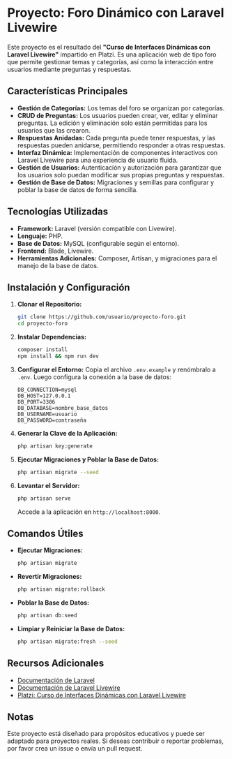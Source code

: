 # Proyecto: Foro Dinámico con Laravel Livewire

Este proyecto es el resultado del **"Curso de Interfaces Dinámicas con Laravel Livewire"** impartido en Platzi. Es una aplicación web de tipo foro que permite gestionar temas y categorías, así como la interacción entre usuarios mediante preguntas y respuestas.

## Características Principales

- **Gestión de Categorías:** Los temas del foro se organizan por categorías.
- **CRUD de Preguntas:** Los usuarios pueden crear, ver, editar y eliminar preguntas. La edición y eliminación solo están permitidas para los usuarios que las crearon.
- **Respuestas Anidadas:** Cada pregunta puede tener respuestas, y las respuestas pueden anidarse, permitiendo responder a otras respuestas.
- **Interfaz Dinámica:** Implementación de componentes interactivos con Laravel Livewire para una experiencia de usuario fluida.
- **Gestión de Usuarios:** Autenticación y autorización para garantizar que los usuarios solo puedan modificar sus propias preguntas y respuestas.
- **Gestión de Base de Datos:** Migraciones y semillas para configurar y poblar la base de datos de forma sencilla.

## Tecnologías Utilizadas

- **Framework:** Laravel (versión compatible con Livewire).
- **Lenguaje:** PHP.
- **Base de Datos:** MySQL (configurable según el entorno).
- **Frontend:** Blade, Livewire.
- **Herramientas Adicionales:** Composer, Artisan, y migraciones para el manejo de la base de datos.

## Instalación y Configuración

1. **Clonar el Repositorio:**
    ```bash
    git clone https://github.com/usuario/proyecto-foro.git
    cd proyecto-foro
    ```

2. **Instalar Dependencias:**
    ```bash
    composer install
    npm install && npm run dev
    ```

3. **Configurar el Entorno:**
    Copia el archivo `.env.example` y renómbralo a `.env`. Luego configura la conexión a la base de datos:
    ```env
    DB_CONNECTION=mysql
    DB_HOST=127.0.0.1
    DB_PORT=3306
    DB_DATABASE=nombre_base_datos
    DB_USERNAME=usuario
    DB_PASSWORD=contraseña
    ```

4. **Generar la Clave de la Aplicación:**
    ```bash
    php artisan key:generate
    ```

5. **Ejecutar Migraciones y Poblar la Base de Datos:**
    ```bash
    php artisan migrate --seed
    ```

6. **Levantar el Servidor:**
    ```bash
    php artisan serve
    ```
    Accede a la aplicación en `http://localhost:8000`.

## Comandos Útiles

- **Ejecutar Migraciones:**
    ```bash
    php artisan migrate
    ```

- **Revertir Migraciones:**
    ```bash
    php artisan migrate:rollback
    ```

- **Poblar la Base de Datos:**
    ```bash
    php artisan db:seed
    ```

- **Limpiar y Reiniciar la Base de Datos:**
    ```bash
    php artisan migrate:fresh --seed
    ```

## Recursos Adicionales

- [Documentación de Laravel](https://laravel.com/docs)
- [Documentación de Laravel Livewire](https://laravel-livewire.com/docs)
- [Platzi: Curso de Interfaces Dinámicas con Laravel Livewire](https://platzi.com/cursos/laravel-livewire/)

## Notas

Este proyecto está diseñado para propósitos educativos y puede ser adaptado para proyectos reales. Si deseas contribuir o reportar problemas, por favor crea un issue o envía un pull request.
